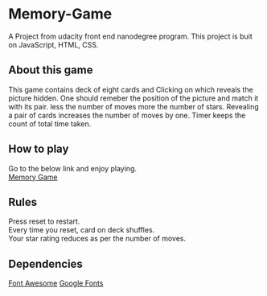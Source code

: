 # Memory-Game

A Project from udacity front end nanodegree program. This project is buit on JavaScript, HTML, CSS.

## About this game

This game contains deck of eight cards and Clicking on which reveals the picture hidden. One should remeber the position of the picture and match it with its pair. less the number of moves more the number of stars. Revealing a pair of cards increases the number of moves by one. Timer keeps the count of total time taken.

## How to play

Go to the below link and enjoy playing.<br />
<a href="https://priyadarshi-kumar.github.io/Memory-Game/">Memory Game</a>

## Rules

Press reset to restart.<br />
Every time you reset, card on deck shuffles.<br />
Your star rating reduces as per the number of moves.

## Dependencies
<a href="https://fontawesome.com">Font Awesome</a>
<a href="https://fonts.google.com">Google Fonts</a>
